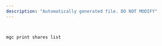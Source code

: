```yaml
---
description: "Automatically generated file. DO NOT MODIFY"
---
```


```bash


mgc print shares list

```